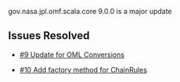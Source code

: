 gov.nasa.jpl.omf.scala.core 9.0.0 is a major update

## Issues Resolved

- [#9 Update for OML Conversions](https://github.com/JPL-IMCE/gov.nasa.jpl.omf.scala.core/issues/9)

- [#10 Add factory method for ChainRules](https://github.com/JPL-IMCE/gov.nasa.jpl.omf.scala.core/issues/10)